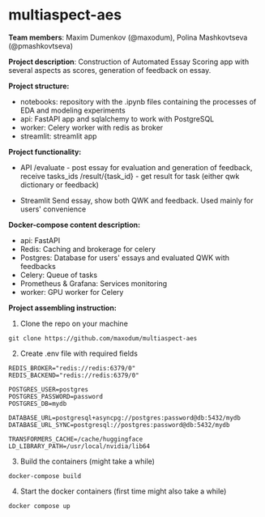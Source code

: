 # multiaspect-aes

**Team members**: Maxim Dumenkov (@maxodum), Polina Mashkovtseva (@pmashkovtseva)

**Project description**: Construction of Automated Essay Scoring app with several aspects as scores, generation of feedback on essay.

**Project structure:**

- notebooks: repository with the .ipynb files containing the processes of EDA and modeling experiments
- api: FastAPI app and sqlalchemy to work with PostgreSQL
- worker: Celery worker with redis as broker
- streamlit: streamlit app

**Project functionality:**

- API
    /evaluate - post essay for evaluation and generation of feedback, receive tasks_ids
    /result/{task_id} - get result for task (either qwk dictionary or feedback)

- Streamlit
    Send essay, show both QWK and feedback. Used mainly for users' convenience

**Docker-compose content description:**

- api: FastAPI
- Redis: Caching and brokerage for celery
- Postgres: Database for users' essays and evaluated QWK with feedbacks
- Celery: Queue of tasks
- Prometheus & Grafana: Services monitoring
- worker: GPU worker for Celery


**Project assembling instruction:**

1. Clone the repo on your machine
```
git clone https://github.com/maxodum/multiaspect-aes
```
2. Create .env file with required fields
```
REDIS_BROKER="redis://redis:6379/0"
REDIS_BACKEND="redis://redis:6379/0"

POSTGRES_USER=postgres
POSTGRES_PASSWORD=password
POSTGRES_DB=mydb

DATABASE_URL=postgresql+asyncpg://postgres:password@db:5432/mydb
DATABASE_URL_SYNC=postgresql://postgres:password@db:5432/mydb

TRANSFORMERS_CACHE=/cache/huggingface
LD_LIBRARY_PATH=/usr/local/nvidia/lib64
```
3. Build the containers (might take a while)
```
docker-compose build
```
4. Start the docker containers (first time might also take a while)
```
docker compose up
```